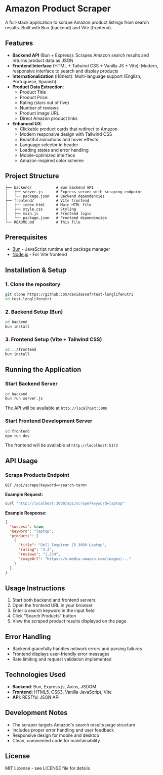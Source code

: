 # Amazon Product Scraper

A full-stack application to scrape Amazon product listings from search results. Built with Bun (backend) and Vite (frontend).

## Features

- **Backend API** (Bun + Express): Scrapes Amazon search results and returns product data as JSON
- **Frontend Interface** (HTML + Tailwind CSS + Vanilla JS + Vite): Modern, responsive interface to search and display products
- **Internationalization** (i18next): Multi-language support (English, Portuguese, Spanish)
- **Product Data Extraction**:
  - Product Title
  - Product Price
  - Rating (stars out of five)
  - Number of reviews
  - Product image URL
  - Direct Amazon product links
- **Enhanced UX**:
  - Clickable product cards that redirect to Amazon
  - Modern responsive design with Tailwind CSS
  - Beautiful animations and hover effects
  - Language selector in header
  - Loading states and error handling
  - Mobile-optimized interface
  - Amazon-inspired color scheme

## Project Structure

```
├── backend/           # Bun backend API
│   ├── server.js      # Express server with scraping endpoint
│   └── package.json   # Backend dependencies
├── frontend/          # Vite frontend
│   ├── index.html     # Main HTML file
│   ├── style.css      # Styling
│   ├── main.js        # Frontend logic
│   └── package.json   # Frontend dependencies
└── README.md          # This file
```

## Prerequisites

- [Bun](https://bun.sh/) - JavaScript runtime and package manager
- [Node.js](https://nodejs.org/) - For Vite frontend

## Installation & Setup

### 1. Clone the repository
```bash
git clone https://github.com/davidassef/test-longlifenutri
cd test-longlifenutri
```

### 2. Backend Setup (Bun)
```bash
cd backend
bun install
```

### 3. Frontend Setup (Vite + Tailwind CSS)
```bash
cd ../frontend
bun install
```

## Running the Application

### Start Backend Server
```bash
cd backend
bun run server.js
```
The API will be available at `http://localhost:3000`

### Start Frontend Development Server
```bash
cd frontend
npm run dev
```
The frontend will be available at `http://localhost:5173`

## API Usage

### Scrape Products Endpoint
```
GET /api/scrape?keyword=<search-term>
```

**Example Request:**
```bash
curl "http://localhost:3000/api/scrape?keyword=laptop"
```

**Example Response:**
```json
{
  "success": true,
  "keyword": "laptop",
  "products": [
    {
      "title": "Dell Inspiron 15 3000 Laptop",
      "rating": "4.2",
      "reviews": "1,234",
      "imageUrl": "https://m.media-amazon.com/images/..."
    }
  ]
}
```

## Usage Instructions

1. Start both backend and frontend servers
2. Open the frontend URL in your browser
3. Enter a search keyword in the input field
4. Click "Search Products" button
5. View the scraped product results displayed on the page

## Error Handling

- Backend gracefully handles network errors and parsing failures
- Frontend displays user-friendly error messages
- Rate limiting and request validation implemented

## Technologies Used

- **Backend**: Bun, Express.js, Axios, JSDOM
- **Frontend**: HTML5, CSS3, Vanilla JavaScript, Vite
- **API**: RESTful JSON API

## Development Notes

- The scraper targets Amazon's search results page structure
- Includes proper error handling and user feedback
- Responsive design for mobile and desktop
- Clean, commented code for maintainability

## License

MIT License - see LICENSE file for details

